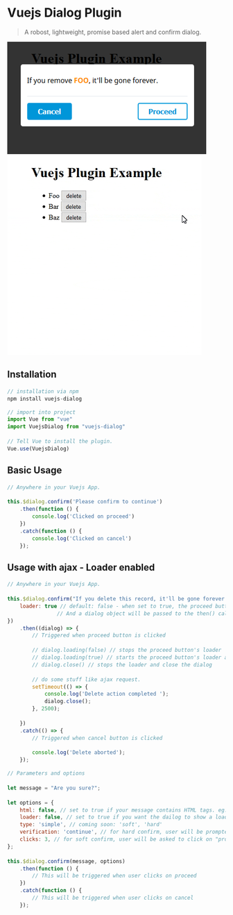 # Vuejs Dialog Plugin

> A robost, lightweight, promise based alert and confirm dialog.

![Vuejs Dialog Plugin](./src/example/img/html-enabled.png?raw=true "Vuejs Dialog Plugin example")
![Vuejs Dialog Plugin](./src/example/img/demo.gif?raw=true "Vuejs Dialog Plugin usage demo")

## Installation

```javascript
// installation via npm 
npm install vuejs-dialog
```

```javascript
// import into project
import Vue from "vue"
import VuejsDialog from "vuejs-dialog"

// Tell Vue to install the plugin.
Vue.use(VuejsDialog)
```

## Basic Usage

```javascript
// Anywhere in your Vuejs App.

this.$dialog.confirm('Please confirm to continue')
	.then(function () {
		console.log('Clicked on proceed')
	})
	.catch(function () {
		console.log('Clicked on cancel')
	});
```


## Usage with ajax - Loader enabled
```javascript
// Anywhere in your Vuejs App.

this.$dialog.confirm("If you delete this record, it'll be gone forever.", {
    loader: true // default: false - when set to true, the proceed button shows a loader when clicked.
    			// And a dialog object will be passed to the then() callback
})
	.then((dialog) => {
		// Triggered when proceed button is clicked

		// dialog.loading(false) // stops the proceed button's loader
		// dialog.loading(true) // starts the proceed button's loader again
		// dialog.close() // stops the loader and close the dialog

		// do some stuff like ajax request.
		setTimeout(() => {
			console.log('Delete action completed ');
			dialog.close();
		}, 2500);

	})
    .catch(() => {
        // Triggered when cancel button is clicked

        console.log('Delete aborted');
    });
```

```javascript
// Parameters and options

let message = "Are you sure?";

let options = {
    html: false, // set to true if your message contains HTML tags. eg: "Delete <b>Foo</b> ?"
    loader: false, // set to true if you want the dailog to show a loader after click on "proceed"
    type: 'simple', // coming soon: 'soft', 'hard'
    verification: 'continue', // for hard confirm, user will be prompted to type this to enable the proceed button
    clicks: 3, // for soft confirm, user will be asked to click on "proceed" btn 3 times before actually proceeding
};

this.$dialog.confirm(message, options)
	.then(function () {
	    // This will be triggered when user clicks on proceed
	})
	.catch(function () {
	    // This will be triggered when user clicks on cancel
	});
```
